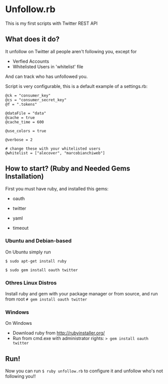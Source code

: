 Unfollow.rb
====
This is my first scripts with Twitter REST API

What does it do?
---
It unfollow on Twitter all people aren't following you, except for

*   Verfied Accounts
*   Whitelisted Users in 'whitelist' file

And can track who has unfollowed you.

Script is very configurable, this is a default example of a settings.rb:

    @ck = "consumer_key"
    @cs = "consumer_secret_key"
    @f = ".tokens"

    @dataFile = "data"
    @cache = true
    @cache_time = 600

    @use_colors = true

    @verbose = 2

    # change these with your whitelisted users
    @whitelist = ["alecover", "marcobianchiweb"]


How to start? (Ruby and Needed Gems Installation)
---

First you must have ruby, and installed this gems:

* oauth
* twitter

* yaml
* timeout

### Ubuntu and Debian-based

On Ubuntu simply run

`$ sudo apt-get install ruby`

`$ sudo gem install oauth twitter`

### Othres Linux Distros

Install ruby and gem with your package manager or from source, and run from root 
`# gem install oauth twitter`

### Windows

On Windows

* Download ruby from http://rubyinstaller.org/
* Run from cmd.exe with administrator rights: `> gem install oauth twitter`

Run!
---

Now you can run ` $ ruby unfollow.rb ` to configure it and unfollow who's not following you!!

